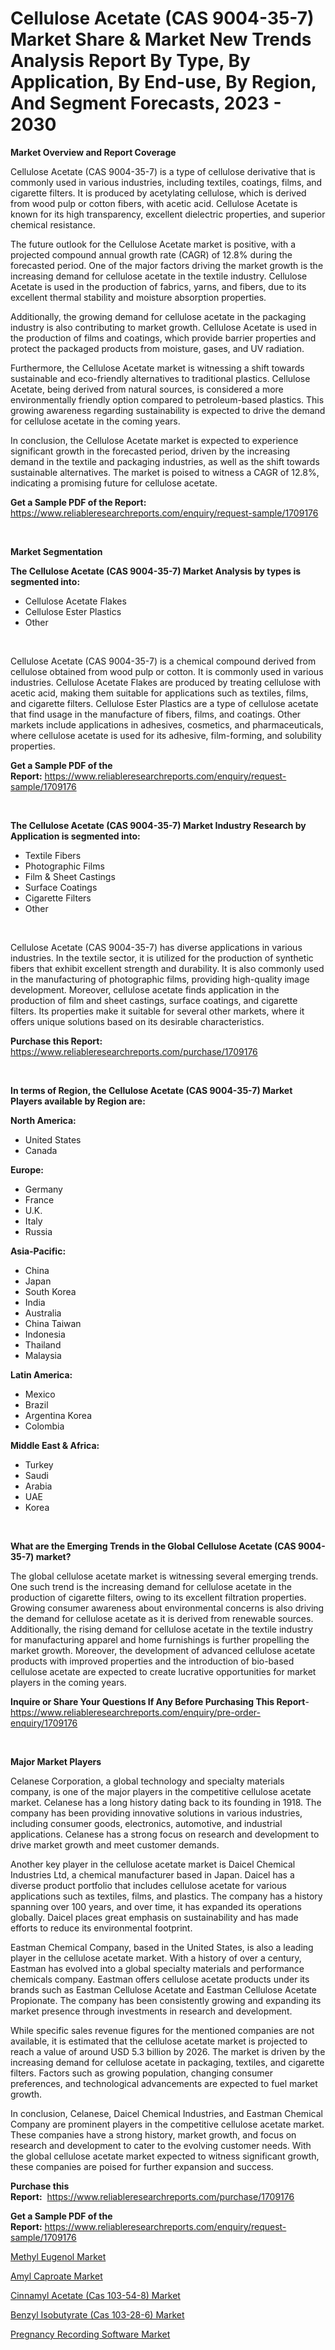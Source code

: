 <p><h1>Cellulose Acetate (CAS 9004-35-7) Market Share & Market New Trends Analysis Report By Type, By Application, By End-use, By Region, And Segment Forecasts, 2023 - 2030</h1></p><p><strong>Market Overview and Report Coverage</strong></p>
<p><p>Cellulose Acetate (CAS 9004-35-7) is a type of cellulose derivative that is commonly used in various industries, including textiles, coatings, films, and cigarette filters. It is produced by acetylating cellulose, which is derived from wood pulp or cotton fibers, with acetic acid. Cellulose Acetate is known for its high transparency, excellent dielectric properties, and superior chemical resistance.</p><p>The future outlook for the Cellulose Acetate market is positive, with a projected compound annual growth rate (CAGR) of 12.8% during the forecasted period. One of the major factors driving the market growth is the increasing demand for cellulose acetate in the textile industry. Cellulose Acetate is used in the production of fabrics, yarns, and fibers, due to its excellent thermal stability and moisture absorption properties.</p><p>Additionally, the growing demand for cellulose acetate in the packaging industry is also contributing to market growth. Cellulose Acetate is used in the production of films and coatings, which provide barrier properties and protect the packaged products from moisture, gases, and UV radiation.</p><p>Furthermore, the Cellulose Acetate market is witnessing a shift towards sustainable and eco-friendly alternatives to traditional plastics. Cellulose Acetate, being derived from natural sources, is considered a more environmentally friendly option compared to petroleum-based plastics. This growing awareness regarding sustainability is expected to drive the demand for cellulose acetate in the coming years.</p><p>In conclusion, the Cellulose Acetate market is expected to experience significant growth in the forecasted period, driven by the increasing demand in the textile and packaging industries, as well as the shift towards sustainable alternatives. The market is poised to witness a CAGR of 12.8%, indicating a promising future for cellulose acetate.</p></p>
<p><strong>Get a Sample PDF of the Report:</strong> <a href="https://www.reliableresearchreports.com/enquiry/request-sample/1709176">https://www.reliableresearchreports.com/enquiry/request-sample/1709176</a></p>
<p>&nbsp;</p>
<p><strong>Market Segmentation</strong></p>
<p><strong>The Cellulose Acetate (CAS 9004-35-7) Market Analysis by types is segmented into:</strong></p>
<p><ul><li>Cellulose Acetate Flakes</li><li>Cellulose Ester Plastics</li><li>Other</li></ul></p>
<p>&nbsp;</p>
<p><p>Cellulose Acetate (CAS 9004-35-7) is a chemical compound derived from cellulose obtained from wood pulp or cotton. It is commonly used in various industries. Cellulose Acetate Flakes are produced by treating cellulose with acetic acid, making them suitable for applications such as textiles, films, and cigarette filters. Cellulose Ester Plastics are a type of cellulose acetate that find usage in the manufacture of fibers, films, and coatings. Other markets include applications in adhesives, cosmetics, and pharmaceuticals, where cellulose acetate is used for its adhesive, film-forming, and solubility properties.</p></p>
<p><strong>Get a Sample PDF of the Report:</strong>&nbsp;<a href="https://www.reliableresearchreports.com/enquiry/request-sample/1709176">https://www.reliableresearchreports.com/enquiry/request-sample/1709176</a></p>
<p>&nbsp;</p>
<p><strong>The Cellulose Acetate (CAS 9004-35-7) Market Industry Research by Application is segmented into:</strong></p>
<p><ul><li>Textile Fibers</li><li>Photographic Films</li><li>Film & Sheet Castings</li><li>Surface Coatings</li><li>Cigarette Filters</li><li>Other</li></ul></p>
<p>&nbsp;</p>
<p><p>Cellulose Acetate (CAS 9004-35-7) has diverse applications in various industries. In the textile sector, it is utilized for the production of synthetic fibers that exhibit excellent strength and durability. It is also commonly used in the manufacturing of photographic films, providing high-quality image development. Moreover, cellulose acetate finds application in the production of film and sheet castings, surface coatings, and cigarette filters. Its properties make it suitable for several other markets, where it offers unique solutions based on its desirable characteristics.</p></p>
<p><strong>Purchase this Report:</strong>&nbsp; <a href="https://www.reliableresearchreports.com/purchase/1709176">https://www.reliableresearchreports.com/purchase/1709176</a></p>
<p>&nbsp;</p>
<p><strong>In terms of Region, the Cellulose Acetate (CAS 9004-35-7) Market Players available by Region are:</strong></p>
<p>
    <p> <strong> North America: </strong>
        <ul>
            <li>United States</li>
            <li>Canada</li>
        </ul>
        </p> 
    <p> <strong> Europe: </strong>
        <ul>
            <li>Germany</li>
            <li>France</li>
            <li>U.K.</li>
            <li>Italy</li>
            <li>Russia</li>
        </ul>
        </p> 
    <p> <strong> Asia-Pacific: </strong>
        <ul>
            <li>China</li>
            <li>Japan</li>
            <li>South Korea</li>
            <li>India</li>
            <li>Australia</li>
            <li>China Taiwan</li>
            <li>Indonesia</li>
            <li>Thailand</li>
            <li>Malaysia</li>
        </ul>
        </p> 
    <p> <strong> Latin America: </strong>
        <ul>
            <li>Mexico</li>
            <li>Brazil</li>
            <li>Argentina Korea</li>
            <li>Colombia</li>
        </ul>
        </p> 
    <p> <strong> Middle East & Africa: </strong>
        <ul>
            <li>Turkey</li>
            <li>Saudi</li>
            <li>Arabia</li>
            <li>UAE</li>
            <li>Korea</li>
        </ul>
    </p>
    </p>
<p>&nbsp;</p>
<p><strong>What are the Emerging Trends in the Global Cellulose Acetate (CAS 9004-35-7) market?</strong></p>
<p><p>The global cellulose acetate market is witnessing several emerging trends. One such trend is the increasing demand for cellulose acetate in the production of cigarette filters, owing to its excellent filtration properties. Growing consumer awareness about environmental concerns is also driving the demand for cellulose acetate as it is derived from renewable sources. Additionally, the rising demand for cellulose acetate in the textile industry for manufacturing apparel and home furnishings is further propelling the market growth. Moreover, the development of advanced cellulose acetate products with improved properties and the introduction of bio-based cellulose acetate are expected to create lucrative opportunities for market players in the coming years.</p></p>
<p><strong>Inquire or Share Your Questions If Any Before Purchasing This Report</strong>- <a href="https://www.reliableresearchreports.com/enquiry/pre-order-enquiry/1709176">https://www.reliableresearchreports.com/enquiry/pre-order-enquiry/1709176</a></p>
<p>&nbsp;</p>
<p><strong>Major Market Players</strong></p>
<p><p>Celanese Corporation, a global technology and specialty materials company, is one of the major players in the competitive cellulose acetate market. Celanese has a long history dating back to its founding in 1918. The company has been providing innovative solutions in various industries, including consumer goods, electronics, automotive, and industrial applications. Celanese has a strong focus on research and development to drive market growth and meet customer demands.</p><p>Another key player in the cellulose acetate market is Daicel Chemical Industries Ltd, a chemical manufacturer based in Japan. Daicel has a diverse product portfolio that includes cellulose acetate for various applications such as textiles, films, and plastics. The company has a history spanning over 100 years, and over time, it has expanded its operations globally. Daicel places great emphasis on sustainability and has made efforts to reduce its environmental footprint.</p><p>Eastman Chemical Company, based in the United States, is also a leading player in the cellulose acetate market. With a history of over a century, Eastman has evolved into a global specialty materials and performance chemicals company. Eastman offers cellulose acetate products under its brands such as Eastman Cellulose Acetate and Eastman Cellulose Acetate Propionate. The company has been consistently growing and expanding its market presence through investments in research and development.</p><p>While specific sales revenue figures for the mentioned companies are not available, it is estimated that the cellulose acetate market is projected to reach a value of around USD 5.3 billion by 2026. The market is driven by the increasing demand for cellulose acetate in packaging, textiles, and cigarette filters. Factors such as growing population, changing consumer preferences, and technological advancements are expected to fuel market growth.</p><p>In conclusion, Celanese, Daicel Chemical Industries, and Eastman Chemical Company are prominent players in the competitive cellulose acetate market. These companies have a strong history, market growth, and focus on research and development to cater to the evolving customer needs. With the global cellulose acetate market expected to witness significant growth, these companies are poised for further expansion and success.</p></p>
<p><strong>Purchase this Report:</strong>&nbsp;&nbsp;<a href="https://www.reliableresearchreports.com/purchase/1709176">https://www.reliableresearchreports.com/purchase/1709176</a></p>
<p></p>
<p><strong>Get a Sample PDF of the Report:</strong>&nbsp;<a href="https://www.reliableresearchreports.com/enquiry/request-sample/1709176">https://www.reliableresearchreports.com/enquiry/request-sample/1709176</a></p>
<p><p><a href="https://medium.com/@noemiharvey05/methyl-eugenol-nbsp-market-focuses-on-market-share-size-and-projected-forecast-till-2030-272615c597d4">Methyl Eugenol Market</a></p><p><a href="https://medium.com/@roscoemayer1990/amyl-caproate-market-size-reveals-the-best-marketing-channels-in-global-industry-8577f87a30c7">Amyl Caproate Market</a></p><p><a href="https://medium.com/@rosaerluke/cinnamyl-acetate-cas-103-54-8-market-comprehensive-assessment-by-type-application-and-5b59127624ae">Cinnamyl Acetate (Cas 103-54-8) Market</a></p><p><a href="https://medium.com/@adolfoadams1988/analyzing-benzyl-isobutyrate-cas-103-28-6-market-global-industry-perspective-and-forecast-2023-a081380cf07f">Benzyl Isobutyrate (Cas 103-28-6) Market</a></p><p><a href="https://medium.com/@karleeprice82/pregnancy-recording-software-market-trends-and-market-analysis-forecasted-for-period-2023-2030-1c27e54a0994">Pregnancy Recording Software Market</a></p></p>